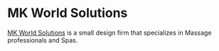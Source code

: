 # MK World Solutions

[MK World Solutions](https://www.mkworldsolutions.com) is a small design firm that specializes in Massage professionals and Spas. 
